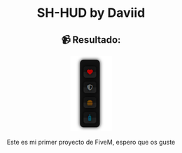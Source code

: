 <div align = 'center'>

# SH-HUD by Daviid 

## 📹 <span>Resultado:</span>

<img src = "assets-md/image.png">

<span>Este es mi primer proyecto de FiveM, espero que os guste</span>

</div>